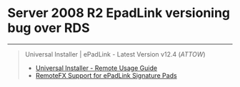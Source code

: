 # Server 2008 R2 EpadLink versioning bug over RDS

---

> Universal Installer | ePadLink - Latest Version v12.4 (*ATTOW*)
> - [Universal Installer - Remote Usage Guide](https://epadlink.com/guides/UniversalInstaller-RemoteUsage.pdf)
> - [RemoteFX Support for ePadLink Signature Pads](http://www.epadsupport.com/downloads/ePadLinkRemoteFX.pdf)

